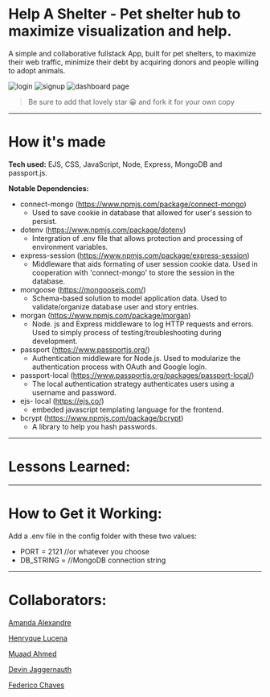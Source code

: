 # Help A Shelter - Pet shelter hub to maximize visualization and help.

A simple and collaborative fullstack App, built for pet shelters, to maximize their web traffic, minimize their debt by acquiring donors and people willing to adopt animals.

![login]()
![signup]()
![dashboard page]()

> Be sure to add that lovely star 😀 and fork it for your own copy

---

# How it's made

**Tech used:** EJS, CSS, JavaScript, Node, Express, MongoDB and passport.js.

**Notable Dependencies:**

* connect-mongo (https://www.npmjs.com/package/connect-mongo)
   - Used to save cookie in database that allowed for user's session to persist.
* dotenv (https://www.npmjs.com/package/dotenv)
   - Intergration of .env file that allows protection and processing of environment variables.
* express-session (https://www.npmjs.com/package/express-session)
   - Middleware that aids formating of user session cookie data. Used in cooperation with 'connect-mongo' to store the session in the database.
* mongoose (https://mongoosejs.com/)
   - Schema-based solution to model application data. Used to validate/organize database user and story entries.
* morgan (https://www.npmjs.com/package/morgan)
   - Node. js and Express middleware to log HTTP requests and errors. Used to simply process of testing/troubleshooting during development.
* passport (https://www.passportjs.org/)
   - Authentication middleware for Node.js. Used to modularize the authentication process with OAuth and Google login.
* passport-local (https://www.passportjs.org/packages/passport-local/)
   - The local authentication strategy authenticates users using a username and password.
* ejs- local (https://ejs.co/)
   - embeded javascript templating language for the frontend.
* bcrypt (https://www.npmjs.com/package/bcrypt)
   - A library to help you hash passwords.

---

# Lessons Learned:

 

---

# How to Get it Working:

Add a .env file in the config folder with these two values:
* PORT = 2121 //or whatever you choose
* DB_STRING =  //MongoDB connection string

---

# Collaborators:

[Amanda Alexandre](https://github.com/amandaalexandre)

[Henryque Lucena](https://github.com/HenryLucena)

[Muaad Ahmed](https://github.com/Muaadahmed)

[Devin Jaggernauth](https://github.com/mentalcaries)

[Federico Chaves](https://github.com/fedechaves)
